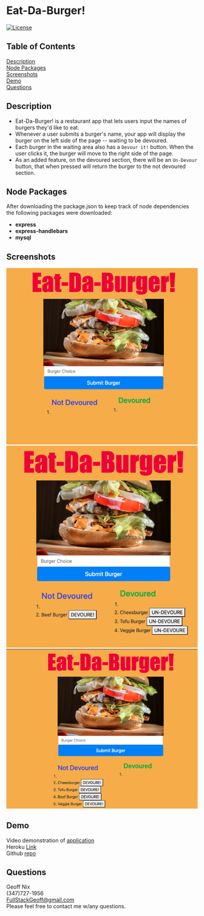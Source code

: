 # Eat-Da-Burger!

[![License](https://img.shields.io/badge/License-Boost%201.0-lightblue.svg)](https://www.boost.org/LICENSE_1_0.txt)

## Table of Contents

[Description](#description)<br/>
[Node Packages](#node-packages)<br/>
[Screenshots](#screenshots)<br/>
[Demo](#demo)<br/>
[Questions](#questions)<br/>

## Description

-   Eat-Da-Burger! is a restaurant app that lets users input the names of burgers they'd like to eat.
-   Whenever a user submits a burger's name, your app will display the burger on the left side of the page -- waiting to be devoured.
-   Each burger in the waiting area also has a `Devour it!` button. When the user clicks it, the burger will move to the right side of the page.
-   As an added feature, on the devoured section, there will be an `Un-Devour` button, that when pressed will return the burger to the not devoured section.

## Node Packages

After downloading the package.json to keep track of node dependencies the following packages were downloaded:

-   **express**
-   **express-handlebars**
-   **mysql**

## Screenshots

![](./screenshots/shot1.png)<br/>
![](./screenshots/shot2.png)<br/>
![](./screenshots/shot3.png)<br/>

## Demo

Video demonstration of [application](https://drive.google.com/file/d/1v70TNF0rgB9zQ5U9qsekm9qXwD-DM1dZ/view)<br/>
Heroku [Link](https://geoffsburgers.herokuapp.com/)<br/>
Github [repo](https://github.com/FSGeoff/burger.git)

## Questions

Geoff Nix<br/>
(347)727-1956<br/>
FullStackGeoff@gmail.com<br/>
Please feel free to contact me w/any questions.
